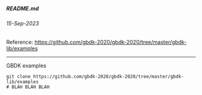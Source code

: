 ##### README.md
###### 15-Sep-2023
Reference: https://github.com/gbdk-2020/gbdk-2020/tree/master/gbdk-lib/examples
<hr />

GBDK examples
```
git clone https://github.com/gbdk-2020/gbdk-2020/tree/master/gbdk-lib/examples
# BLAH BLAH BLAH
```
